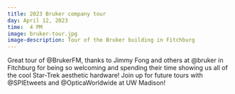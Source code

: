 ```yaml
---
title: 2023 Bruker company tour
day: April 12, 2023
time:  4 PM
image: bruker-tour.jpg
image-description: Tour of the Bruker building in Fitchburg
---
```


Great tour of @BrukerFM, thanks to Jimmy Fong and others at @bruker in Fitchburg for being so welcoming and spending their time showing us all of the cool Star-Trek aesthetic hardware! 
Join up for future tours with @SPIEtweets and @OpticaWorldwide at UW Madison!
